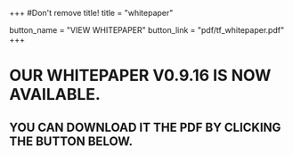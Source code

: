 +++
#Don't remove title!
title = "whitepaper"

button_name = "VIEW WHITEPAPER"
button_link = "pdf/tf_whitepaper.pdf"
+++

# OUR WHITEPAPER V0.9.16 IS NOW AVAILABLE.
## YOU CAN DOWNLOAD IT THE PDF BY CLICKING THE BUTTON BELOW.
